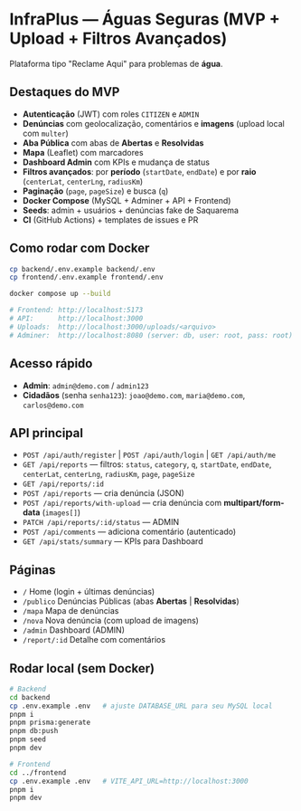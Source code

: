 
# InfraPlus — Águas Seguras (MVP + Upload + Filtros Avançados)

Plataforma tipo "Reclame Aqui" para problemas de **água**.

## Destaques do MVP
- **Autenticação** (JWT) com roles `CITIZEN` e `ADMIN`
- **Denúncias** com geolocalização, comentários e **imagens** (upload local com `multer`)
- **Aba Pública** com abas de **Abertas** e **Resolvidas**
- **Mapa** (Leaflet) com marcadores
- **Dashboard Admin** com KPIs e mudança de status
- **Filtros avançados**: por **período** (`startDate`, `endDate`) e por **raio** (`centerLat`, `centerLng`, `radiusKm`)
- **Paginação** (`page`, `pageSize`) e busca (`q`)
- **Docker Compose** (MySQL + Adminer + API + Frontend)
- **Seeds**: admin + usuários + denúncias fake de Saquarema
- **CI** (GitHub Actions) + templates de issues e PR

## Como rodar com Docker
```bash
cp backend/.env.example backend/.env
cp frontend/.env.example frontend/.env

docker compose up --build

# Frontend: http://localhost:5173
# API:      http://localhost:3000
# Uploads:  http://localhost:3000/uploads/<arquivo>
# Adminer:  http://localhost:8080 (server: db, user: root, pass: root)
```

## Acesso rápido
- **Admin**: `admin@demo.com` / `admin123`
- **Cidadãos** (senha `senha123`): `joao@demo.com`, `maria@demo.com`, `carlos@demo.com`

## API principal
- `POST /api/auth/register` | `POST /api/auth/login` | `GET /api/auth/me`
- `GET /api/reports` — filtros: `status`, `category`, `q`, `startDate`, `endDate`, `centerLat`, `centerLng`, `radiusKm`, `page`, `pageSize`
- `GET /api/reports/:id`
- `POST /api/reports` — cria denúncia (JSON)
- `POST /api/reports/with-upload` — cria denúncia com **multipart/form-data** (`images[]`)
- `PATCH /api/reports/:id/status` — ADMIN
- `POST /api/comments` — adiciona comentário (autenticado)
- `GET /api/stats/summary` — KPIs para Dashboard

## Páginas
- `/` Home (login + últimas denúncias)
- `/publico` Denúncias Públicas (abas **Abertas** | **Resolvidas**)
- `/mapa` Mapa de denúncias
- `/nova` Nova denúncia (com upload de imagens)
- `/admin` Dashboard (ADMIN)
- `/report/:id` Detalhe com comentários

## Rodar local (sem Docker)
```bash
# Backend
cd backend
cp .env.example .env   # ajuste DATABASE_URL para seu MySQL local
pnpm i
pnpm prisma:generate
pnpm db:push
pnpm seed
pnpm dev

# Frontend
cd ../frontend
cp .env.example .env   # VITE_API_URL=http://localhost:3000
pnpm i
pnpm dev
```
